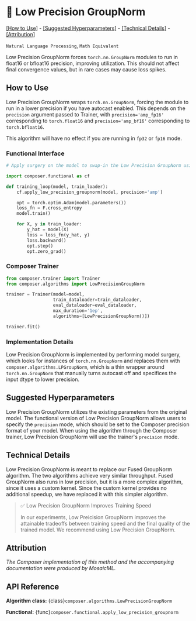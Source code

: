 # 🧁 Low Precision GroupNorm


[\[How to Use\]](#how-to-use) - [\[Suggested Hyperparameters\]](#suggested-hyperparameters) - [\[Technical Details\]](#technical-details) - [\[Attribution\]](#attribution)

 `Natural Language Processing`, `Math Equivalent`

Low Precision GroupNorm forces `torch.nn.GroupNorm` modules to run in float16 or bfloat16 precision, improving utilization. This should not affect final convergence values, but in rare cases may cause loss spikes.


## How to Use
Low Precision GroupNorm wraps `torch.nn.GroupNorm`, forcing the module to run in a lower precision if you have autocast enabled. This depends on the `precision` argument passed to Trainer, with
`precision='amp_fp16'` corresponding to `torch.float16` and `precision='amp_bf16'` corresponding to `torch.bfloat16`.

This algorithm will have no effect if you are running in `fp32` or `fp16` mode.


### Functional Interface

```python
# Apply surgery on the model to swap-in the Low Precision GroupNorm using the Composer functional API

import composer.functional as cf

def training_loop(model, train_loader):
    cf.apply_low_precision_groupnorm(model, precision='amp')

    opt = torch.optim.Adam(model.parameters())
    loss_fn = F.cross_entropy
    model.train()

    for X, y in train_loader:
        y_hat = model(X)
        loss = loss_fn(y_hat, y)
        loss.backward()
        opt.step()
        opt.zero_grad()
```

### Composer Trainer

<!--pytest.mark.gpu-->
<!--
```python
from tests.common.models import SimpleGroupNormConvModel
from torch.utils.data import DataLoader
from tests.common import RandomImageDataset

model = SimpleGroupNormConvModel()
train_dataloader = DataLoader(RandomImageDataset(), batch_size=2)
eval_dataloader = DataLoader(RandomImageDataset(), batch_size=2)
```
-->
<!--pytest-codeblocks:cont-->
```python
from composer.trainer import Trainer
from composer.algorithms import LowPrecisionGroupNorm

trainer = Trainer(model=model,
                  train_dataloader=train_dataloader,
                  eval_dataloader=eval_dataloader,
                  max_duration='1ep',
                  algorithms=[LowPrecisionGroupNorm()])

trainer.fit()
```

### Implementation Details

Low Precision GroupNorm is implemented by performing model surgery, which looks for instances of `torch.nn.GroupNorm` and replaces them with `composer.algorithms.LPGroupNorm`, which is a thin wrapper around `torch.nn.GroupNorm` that manually turns autocast off and specifices the input dtype to lower precision.

## Suggested Hyperparameters

Low Precision GroupNorm utilizes the existing parameters from the original model. The functional version of Low Precision GroupNorm allows users to specify the `precision` mode, which should be set to the Composer precision format of your model. When using the algorithm through the Composer trainer, Low Precision GroupNorm will use the trainer's `precision` mode.

## Technical Details

Low Precision GroupNorm is meant to replace our Fused GroupNorm algorithm. The two algorithms achieve very similar throughput. Fused GroupNorm also runs in low precision, but it is a more complex algorithm, since it uses a custom kernel. Since the custom kernel provides no additional speedup, we have replaced it with this simpler algorithm.

> ✅ Low Precision GroupNorm Improves Training Speed
>
> In our experiments, Low Preicision GroupNorm improves the attainable tradeoffs between training speed and the final quality of the trained model.
> We recommend using Low Precision GroupNorm.

## Attribution

*The Composer implementation of this method and the accompanying documentation were produced by MosaicML.*

## API Reference

**Algorithm class:** {class}`composer.algorithms.LowPrecisionGroupNorm`

**Functional:** {func}`composer.functional.apply_low_precision_groupnorm`
